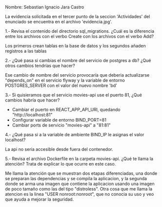 Nombre: Sebastian Ignacio Jara Castro

La evidencia solicitada en el tercer punto de la seccion 'Actividades' del enunciado se encuentra en el archivo 'evidencia.jpg'.

1.- Revisa el contenido del directorio sql_migrations. ¿Cuál es la diferencia entre los archivos con el verbo Create con los archivos con el verbo Add?

Los primeros crean tablas en la base de datos y los segundos añaden registros a las tablas


2.- ¿Qué pasa si cambias el nombre del servicio de postgres a db? ¿Qué otros cambios tendrías que hacer?

Ese cambio de nombre del servicio provocaría que deberia actualizarse "depends_on" en el servicio flyway y la variable de entorno POSTGRES_SERVER con el valor del nuevo nombre 'bd'


3.- Si quisieramos que el servicio movies-api use el puerto 81, ¿Qué cambios habría que hacer?

- Cambiar el puerto en  REACT_APP_API_URI, quedando "http://localhost:81"
- Configurar variable de entorno BIND_PORT=81
- Cambiar ports de servicio "movies-api" a "81:81"

4.- ¿Qué pasa si a la variable de ambiente BIND_IP le asignas el valor localhost?

La api no seria accesible desde fuera del contenedor.

5.- Revisa el archivo Dockerfile en la carpeta movies-api. ¿Qué te llama la atención? Trata de explicar lo que ocurre en este caso.

Me llama la atención que se muestran dos etapas diferenciadas, una donde se preparan las dependencias y se compila la aplicacion, y la segunda donde se arma una imagen que contiene la aplicacion usando una imagen de poco tamaño como las del tipo "distroless". Otra cosa que me llama la atencion es la linea "USER nonroot:nonroot", que no conocia su uso y veo que ayuda a mejorar la seguridad.